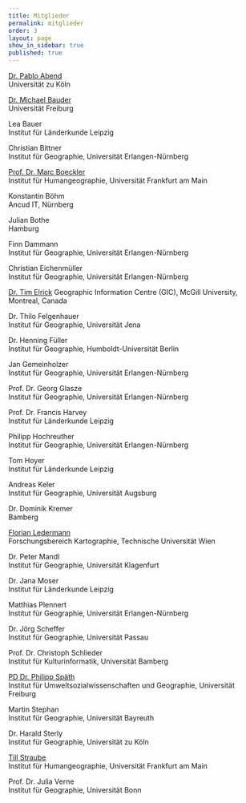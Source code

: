 ```yaml
---
title: Mitglieder
permalink: mitglieder
order: 3
layout: page
show_in_sidebar: true
published: true
---
```



<!-- ************************
     * ACHTUNG BITTE LESEN! *
     ************************

     Damit das mit den Zeilenumbrüchen hinhaut, müssen jeweils hinter der
     ersten Zeile (also hinter dem Namen, bzw. hinter der geschlossenen Klammer
     vom Link) noch zwei Leerzeichen stehen.  -->



[Dr. Pablo Abend](http://www.mekuwi.phil-fak.uni-koeln.de/pablo_abend.html)  
Universität zu Köln

[Dr. Michael Bauder](https://www.geographie.uni-freiburg.de/ikg/mitarb/bauder_m)  
Universität Freiburg

Lea Bauer  
Institut für Länderkunde Leipzig

Christian Bittner  
Institut für Geographie, Universität Erlangen-Nürnberg

[Prof. Dr. Marc Boeckler](https://www.uni-frankfurt.de/45478395/01_portrait)  
Institut für Humangeographie, Universität Frankfurt am Main

Konstantin Böhm  
Ancud IT, Nürnberg

Julian Bothe    
Hamburg

Finn Dammann  
Institut für Geographie, Universität Erlangen-Nürnberg

Christian Eichenmüller  
Institut für Geographie, Universität Erlangen-Nürnberg

[Dr. Tim Elrick](http://gic.geog.mcgill.ca)
Geographic Information Centre (GIC), McGill University, Montreal, Canada

Dr. Thilo Felgenhauer  
Institut für Geographie, Universität Jena

Dr. Henning Füller  
Institut für Geographie, Humboldt-Universität Berlin

Jan Gemeinholzer  
Institut für Geographie, Universität Erlangen-Nürnberg

Prof. Dr. Georg Glasze  
Institut für Geographie, Universität Erlangen-Nürnberg

Prof. Dr. Francis Harvey  
Institut für Länderkunde Leipzig

Philipp Hochreuther  
Institut für Geographie, Universität Erlangen-Nürnberg

Tom Hoyer  
Institut für Länderkunde Leipzig

Andreas Keler  
Institut für Geographie, Universität Augsburg

Dr. Dominik Kremer  
Bamberg

[Florian Ledermann](http://cartography.tuwien.ac.at/florian-ledermann/)  
Forschungsbereich Kartographie, Technische Universität Wien

Dr. Peter Mandl  
Institut für Geographie, Universität Klagenfurt

Dr. Jana Moser  
Institut für Länderkunde Leipzig

Matthias Plennert  
Institut für Geographie, Universität Erlangen-Nürnberg

Dr. Jörg Scheffer  
Institut für Geographie, Universität Passau

Prof. Dr. Christoph Schlieder  
Institut für Kulturinformatik, Universität Bamberg

[PD Dr. Philipp Späth](https://www.envgov.uni-freiburg.de/de/prof-sugov/Team-SuGov/philipp-spaeth%20)  
Institut für Umweltsozialwissenschaften und Geographie, Universität Freiburg

Martin Stephan  
Institut für Geographie, Universität Bayreuth

Dr. Harald Sterly  
Institut für Geographie, Universität zu Köln

[Till Straube](https://www.uni-frankfurt.de/50025353/01_portrait_de)  
Institut für Humangeographie, Universität Frankfurt am Main

Prof. Dr. Julia Verne  
Institut für Geographie, Universität Bonn
